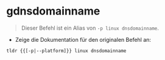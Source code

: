 # gdnsdomainname

> Dieser Befehl ist ein Alias von `-p linux dnsdomainname`.

- Zeige die Dokumentation für den originalen Befehl an:

`tldr {{[-p|--platform]}} linux dnsdomainname`
